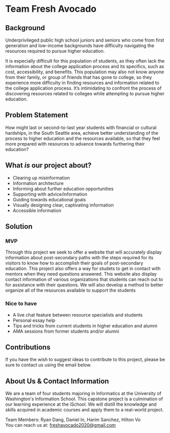 # Team Fresh Avocado

## Background
Underprivileged public high school juniors and seniors who come from first generation and low-income backgrounds have difficulty navigating the resources required to pursue higher education.

It is especially difficult for this population of students, as they often lack the information about the college application process and its specifics, such as cost, accessibility, and benefits. This population may also not know anyone from their family, or group of friends that has gone to college, so they experience more difficulty in finding resources and information related to the college application process. It’s intimidating to confront the process of discovering resources related to colleges while attempting to pursue higher education.

## Problem Statement
How might last or second-to-last year students with financial or cultural hardships, in the South Seattle area, achieve better understanding of the process to higher education and the resources available, so that they feel more prepared with resources to advance towards furthering their education?

## What *is* our project about?
* Clearing up misinformation
* Information architecture
* Informing about further education opportunities
* Supporting with advice/information
* Guiding towards educational goals
* Visually designing clear, captivating information
* Accessible information

## Solution
### MVP
Through this project we seek to offer a website that will accurately display information about post-secondary paths with the steps required for its visitors to know how to accomplish their goals of post-secondary education. This project also offers a way for studets to get in contact with mentors when they need questions answered. This website also display contact information of various organizations that students can reach out to for assistance with their questions. We will also develop a method to better organize all of the resources available to support the students
### Nice to have
* A live chat feature between resource specialists and students
* Personal essay help
* Tips and tricks from current students in higher education and alumni
* AMA sessions from former students and/or alumni

## Contributions
If you have the wish to suggest ideas to contribute to this project, please be sure to contact us using the email below. 

## About Us & Contact Information
We are a team of four students majoring in Informatics at the University of Washington's Information School. This capstone project is a culmination of our learning experience at the iSchool. We will distill the knowledge and skills acquired in academic courses and apply them to a real-world project.

Team Members: Ryan Dang, Daniel In, Harim Sanchez, Hilton Vo  
You can reach us at: freshavocado2020@gmail.com
